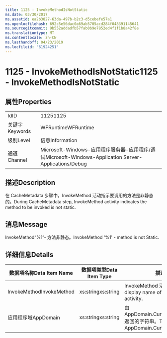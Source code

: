 ```yaml
---
title: 1125 - InvokeMethodIsNotStatic
ms.date: 03/30/2017
ms.assetid: ea2b3827-63da-497b-b2c3-d5cebefe57a1
ms.openlocfilehash: 692c5e56dac0a69ab5705acd284f048391145641
ms.sourcegitcommit: 9b552addadfb57fab0b9e7852ed4f1f1b8a42f8e
ms.translationtype: MT
ms.contentlocale: zh-CN
ms.lasthandoff: 04/23/2019
ms.locfileid: "61924251"
---
```

# <a name="1125---invokemethodisnotstatic"></a><span data-ttu-id="93163-102">1125 - InvokeMethodIsNotStatic</span><span class="sxs-lookup"><span data-stu-id="93163-102">1125 - InvokeMethodIsNotStatic</span></span>
## <a name="properties"></a><span data-ttu-id="93163-103">属性</span><span class="sxs-lookup"><span data-stu-id="93163-103">Properties</span></span>  
  
|||  
|-|-|  
|<span data-ttu-id="93163-104">Id</span><span class="sxs-lookup"><span data-stu-id="93163-104">ID</span></span>|<span data-ttu-id="93163-105">1125</span><span class="sxs-lookup"><span data-stu-id="93163-105">1125</span></span>|  
|<span data-ttu-id="93163-106">关键字</span><span class="sxs-lookup"><span data-stu-id="93163-106">Keywords</span></span>|<span data-ttu-id="93163-107">WFRuntime</span><span class="sxs-lookup"><span data-stu-id="93163-107">WFRuntime</span></span>|  
|<span data-ttu-id="93163-108">级别</span><span class="sxs-lookup"><span data-stu-id="93163-108">Level</span></span>|<span data-ttu-id="93163-109">信息</span><span class="sxs-lookup"><span data-stu-id="93163-109">Information</span></span>|  
|<span data-ttu-id="93163-110">通道</span><span class="sxs-lookup"><span data-stu-id="93163-110">Channel</span></span>|<span data-ttu-id="93163-111">Microsoft-Windows-应用程序服务器-应用程序/调试</span><span class="sxs-lookup"><span data-stu-id="93163-111">Microsoft-Windows-Application Server-Applications/Debug</span></span>|  
  
## <a name="description"></a><span data-ttu-id="93163-112">描述</span><span class="sxs-lookup"><span data-stu-id="93163-112">Description</span></span>  
 <span data-ttu-id="93163-113">在 CacheMetadata 步骤中，InvokeMethod 活动指示要调用的方法是非静态的。</span><span class="sxs-lookup"><span data-stu-id="93163-113">During CacheMetadata step, InvokeMethod activity indicates the method to be invoked is not static.</span></span>  
  
## <a name="message"></a><span data-ttu-id="93163-114">消息</span><span class="sxs-lookup"><span data-stu-id="93163-114">Message</span></span>  
 <span data-ttu-id="93163-115">InvokeMethod“%1”- 方法非静态。</span><span class="sxs-lookup"><span data-stu-id="93163-115">InvokeMethod '%1' - method is not Static.</span></span>  
  
## <a name="details"></a><span data-ttu-id="93163-116">详细信息</span><span class="sxs-lookup"><span data-stu-id="93163-116">Details</span></span>  
  
|<span data-ttu-id="93163-117">数据项名称</span><span class="sxs-lookup"><span data-stu-id="93163-117">Data Item Name</span></span>|<span data-ttu-id="93163-118">数据项类型</span><span class="sxs-lookup"><span data-stu-id="93163-118">Data Item Type</span></span>|<span data-ttu-id="93163-119">描述</span><span class="sxs-lookup"><span data-stu-id="93163-119">Description</span></span>|  
|--------------------|--------------------|-----------------|  
|<span data-ttu-id="93163-120">InvokeMethod</span><span class="sxs-lookup"><span data-stu-id="93163-120">InvokeMethod</span></span>|<span data-ttu-id="93163-121">xs:string</span><span class="sxs-lookup"><span data-stu-id="93163-121">xs:string</span></span>|<span data-ttu-id="93163-122">InvokeMethod 活动的显示名称。</span><span class="sxs-lookup"><span data-stu-id="93163-122">The display name of the InvokeMethod activity.</span></span>|  
|<span data-ttu-id="93163-123">应用程序域</span><span class="sxs-lookup"><span data-stu-id="93163-123">AppDomain</span></span>|<span data-ttu-id="93163-124">xs:string</span><span class="sxs-lookup"><span data-stu-id="93163-124">xs:string</span></span>|<span data-ttu-id="93163-125">由 AppDomain.CurrentDomain.FriendlyName 返回的字符串。</span><span class="sxs-lookup"><span data-stu-id="93163-125">The string returned by AppDomain.CurrentDomain.FriendlyName.</span></span>|
